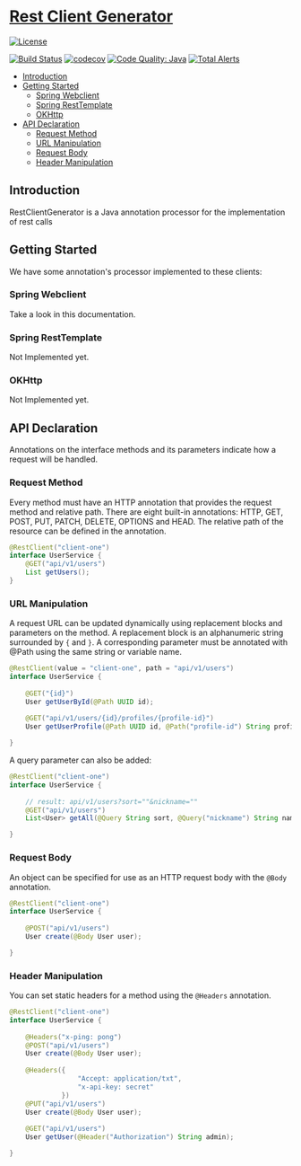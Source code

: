 # [Rest Client Generator](https://raphasil.github.io/rest-client-generator/)
[![License](https://img.shields.io/badge/License-Apache%202.0-yellowgreen.svg)](https://github.com/raphasil/rest-client-generator/blob/master/LICENSE.txt)

[![Build Status](https://github.com/raphasil/rest-client-generator/workflows/CI/badge.svg?branch=master)](https://github.com/raphasil/rest-client-generator/actions?query=branch%3Amaster+workflow%3ACI)
[![codecov](https://codecov.io/gh/raphasil/rest-client-generator/branch/master/graph/badge.svg)](https://codecov.io/gh/raphasil/rest-client-generator)
[![Code Quality: Java](https://img.shields.io/lgtm/grade/java/g/raphasil/rest-client-generator.svg?logo=lgtm&logoWidth=18)](https://lgtm.com/projects/g/raphasil/rest-client-generator/context:java)
[![Total Alerts](https://img.shields.io/lgtm/alerts/g/raphasil/rest-client-generator.svg?logo=lgtm&logoWidth=18)](https://lgtm.com/projects/g/raphasil/rest-client-generator/alerts)

  * [Introduction](#introduction)
  * [Getting Started](#getting-started)
    + [Spring Webclient](#spring-webclient)
    + [Spring RestTemplate](#spring-resttemplate)
    + [OKHttp](#okhttp)
  * [API Declaration](#api-declaration)
    + [Request Method](#request-method)
    + [URL Manipulation](#url-manipulation)
    + [Request Body](#request-body)
    + [Header Manipulation](#header-manipulation)

## Introduction

RestClientGenerator is a Java annotation processor for the implementation of rest calls

## Getting Started

We have some annotation's processor implemented to these clients:

### Spring Webclient
Take a look in this documentation.

### Spring RestTemplate
Not Implemented yet.

### OKHttp
Not Implemented yet.

## API Declaration
Annotations on the interface methods and its parameters indicate how a request will be handled.

### Request Method
Every method must have an HTTP annotation that provides the request method and relative path. 
There are eight built-in annotations: HTTP, GET, POST, PUT, PATCH, DELETE, OPTIONS and HEAD. 
The relative path of the resource can be defined in the annotation.

```java
@RestClient("client-one")
interface UserService {
    @GET("api/v1/users")
    List getUsers();
}
```

### URL Manipulation
A request URL can be updated dynamically using replacement blocks and parameters on the method. 
A replacement block is an alphanumeric string surrounded by `{` and `}`. 
A corresponding parameter must be annotated with @Path using the same string or variable name.

```java
@RestClient(value = "client-one", path = "api/v1/users")
interface UserService {
    
    @GET("{id}")
    User getUserById(@Path UUID id);
    
    @GET("api/v1/users/{id}/profiles/{profile-id}")
    User getUserProfile(@Path UUID id, @Path("profile-id") String profileId);

}
```

A query parameter can also be added:

```java
@RestClient("client-one")
interface UserService {
    
    // result: api/v1/users?sort=""&nickname=""
    @GET("api/v1/users")
    List<User> getAll(@Query String sort, @Query("nickname") String name);

}
```

### Request Body
An object can be specified for use as an HTTP request body with the `@Body` annotation.

```java
@RestClient("client-one")
interface UserService {
        
    @POST("api/v1/users")
    User create(@Body User user);

}
```

### Header Manipulation
You can set static headers for a method using the `@Headers` annotation.
```java
@RestClient("client-one")
interface UserService {
    
    @Headers("x-ping: pong")    
    @POST("api/v1/users")
    User create(@Body User user);
    
    @Headers({
                 "Accept: application/txt",
                 "x-api-key: secret"
             })    
    @PUT("api/v1/users")
    User create(@Body User user);
    
    @GET("api/v1/users")
    User getUser(@Header("Authorization") String admin);

}
```



